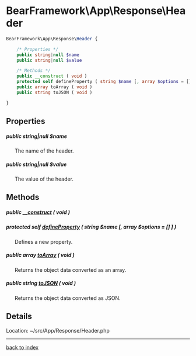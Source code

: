 # BearFramework\App\Response\Header

```php
BearFramework\App\Response\Header {

	/* Properties */
	public string|null $name
	public string|null $value

	/* Methods */
	public __construct ( void )
	protected self defineProperty ( string $name [, array $options = [] ] )
	public array toArray ( void )
	public string toJSON ( void )

}
```

## Properties

##### public string|null $name

&nbsp;&nbsp;&nbsp;&nbsp;&nbsp;&nbsp;The name of the header.

##### public string|null $value

&nbsp;&nbsp;&nbsp;&nbsp;&nbsp;&nbsp;The value of the header.

## Methods

##### public [__construct](bearframework.app.response.header.__construct.method.md) ( void )

##### protected self [defineProperty](bearframework.app.response.header.defineproperty.method.md) ( string $name [, array $options = [] ] )

&nbsp;&nbsp;&nbsp;&nbsp;&nbsp;&nbsp;Defines a new property.

##### public array [toArray](bearframework.app.response.header.toarray.method.md) ( void )

&nbsp;&nbsp;&nbsp;&nbsp;&nbsp;&nbsp;Returns the object data converted as an array.

##### public string [toJSON](bearframework.app.response.header.tojson.method.md) ( void )

&nbsp;&nbsp;&nbsp;&nbsp;&nbsp;&nbsp;Returns the object data converted as JSON.

## Details

Location: ~/src/App/Response/Header.php

---

[back to index](index.md)

